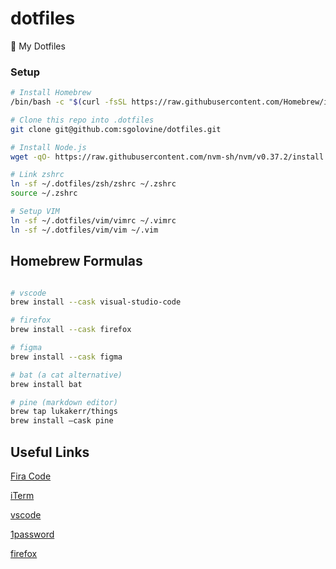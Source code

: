 # dotfiles

🔌 My Dotfiles

### Setup

```bash
# Install Homebrew
/bin/bash -c "$(curl -fsSL https://raw.githubusercontent.com/Homebrew/install/HEAD/install.sh)"

# Clone this repo into .dotfiles
git clone git@github.com:sgolovine/dotfiles.git

# Install Node.js
wget -qO- https://raw.githubusercontent.com/nvm-sh/nvm/v0.37.2/install.sh | bash

# Link zshrc
ln -sf ~/.dotfiles/zsh/zshrc ~/.zshrc
source ~/.zshrc

# Setup VIM
ln -sf ~/.dotfiles/vim/vimrc ~/.vimrc
ln -sf ~/.dotfiles/vim/vim ~/.vim

```

## Homebrew Formulas

```bash

# vscode
brew install --cask visual-studio-code

# firefox
brew install --cask firefox

# figma
brew install --cask figma

# bat (a cat alternative)
brew install bat

# pine (markdown editor)
brew tap lukakerr/things
brew install —cask pine

```


## Useful Links

[Fira Code](https://github.com/tonsky/FiraCode)

[iTerm](https://iterm2.com/)

[vscode](https://code.visualstudio.com/)

[1password](https://1password.com/)

[firefox](https://www.mozilla.org/en-US/firefox/new/)


